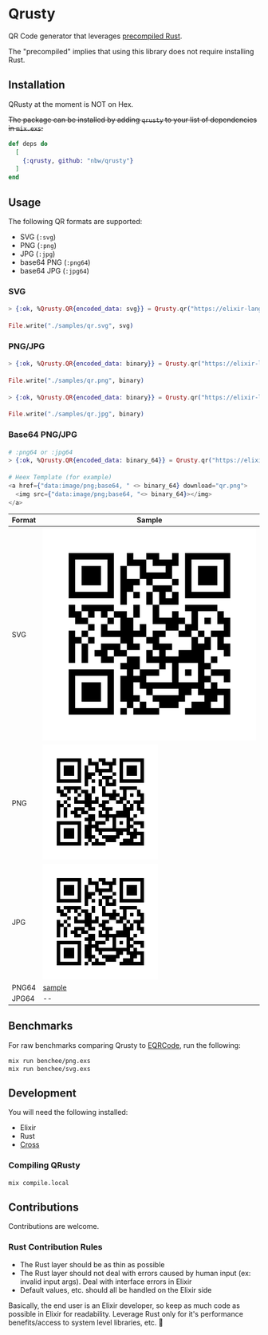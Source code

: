 # Qrusty

QR Code generator that leverages [precompiled Rust](https://github.com/philss/rustler_precompiled).

The "precompiled" implies that using this library does not require installing Rust.

## Installation

QRusty at the moment is NOT on Hex.

~~The package can be installed by adding `qrusty` to your list of dependencies in `mix.exs`:~~

```elixir
def deps do
  [
    {:qrusty, github: "nbw/qrusty"}
  ]
end
```

## Usage

The following QR formats are supported:

- SVG (`:svg`)
- PNG (`:png`)
- JPG (`:jpg`)
- base64 PNG (`:png64`)
- base64 JPG (`:jpg64`)

### SVG

```elixir
> {:ok, %Qrusty.QR{encoded_data: svg}} = Qrusty.qr("https://elixir-lang.org/", :svg, size: 200)

File.write("./samples/qr.svg", svg)
```

### PNG/JPG

```elixir
> {:ok, %Qrusty.QR{encoded_data: binary}} = Qrusty.qr("https://elixir-lang.org/", :png, width: 200, height: 200)

File.write("./samples/qr.png", binary)

> {:ok, %Qrusty.QR{encoded_data: binary}} = Qrusty.qr("https://elixir-lang.org/", :jpg, width: 200, height: 200)

File.write("./samples/qr.jpg", binary)
```

### Base64 PNG/JPG

```elixir
# :png64 or :jpg64
> {:ok, %Qrusty.QR{encoded_data: binary_64}} = Qrusty.qr("https://elixir-lang.org/", :png64, width: 200, height: 200)

# Heex Template (for example)
<a href={"data:image/png;base64, " <> binary_64} download="qr.png">
  <img src={"data:image/png;base64, "<> binary_64}></img>
</a>
```

| Format | Sample                           |
| ------ | -------------------------------- |
| SVG    | ![ svg ](/samples/qr.svg)        |
| PNG    | ![ png ](/samples/qr.png)        |
| JPG    | ![ jpg ](/samples/qr.jpg)        |
| PNG64  | [ sample ](/samples/base65.html) |
| JPG64  | --                               |

## Benchmarks

For raw benchmarks comparing Qrusty to [EQRCode](https://github.com/SiliconJungles/eqrcode), run the following:

```
mix run benchee/png.exs
mix run benchee/svg.exs
```

## Development

You will need the following installed:

- Elixir
- Rust
- [Cross](https://github.com/cross-rs/cross)

### Compiling QRusty

```
mix compile.local
```

## Contributions

Contributions are welcome.

### Rust Contribution Rules

- The Rust layer should be as thin as possible
- The Rust layer should not deal with errors caused by human input (ex: invalid input args). Deal with interface errors in Elixir
- Default values, etc. should all be handled on the Elixir side

Basically, the end user is an Elixir developer, so keep as much code as possible in Elixir for readability. Leverage Rust only for it's performance benefits/access to system level libraries, etc. 🙏
